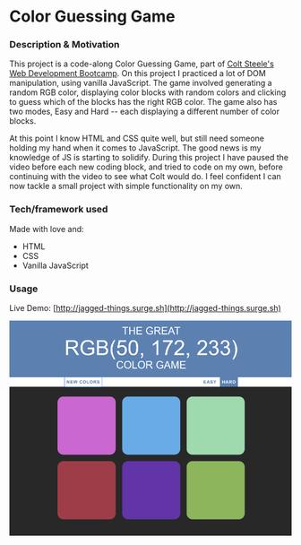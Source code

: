 # Color Guessing Game

### Description & Motivation

This project is a code-along Color Guessing Game, part of [Colt Steele's Web Development Bootcamp](https://www.udemy.com/the-web-developer-bootcamp). On this project I practiced a lot of DOM manipulation, using vanilla JavaScript. The game involved generating a random RGB color, displaying color blocks with random colors and clicking to guess which of the blocks has the right RGB color. The game also has two modes, Easy and Hard -- each displaying a different number of color blocks.

At this point I know HTML and CSS quite well, but still need someone holding my hand when it comes to JavaScript. The good news is my knowledge of JS is starting to solidify. During this project I have paused the video before each new coding block, and tried to code on my own, before continuing with the video to see what Colt would do. I feel confident I can now tackle a small project with simple functionality on my own.

### Tech/framework used
Made with love and:
* HTML
* CSS
* Vanilla JavaScript

### Usage

Live Demo: [http://jagged-things.surge.sh](http://jagged-things.surge.sh)

![Screenshot of the Color Guessing Game](screenshot.png)
